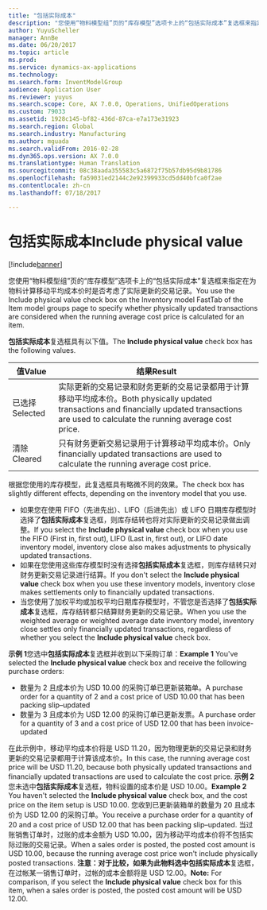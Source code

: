 ```yaml
---
title: "包括实际成本"
description: "您使用“物料模型组”页的“库存模型”选项卡上的“包括实际成本”复选框来指定在为物料计算移动平均成本价时是否考虑了实际更新的交易记录。"
author: YuyuScheller
manager: AnnBe
ms.date: 06/20/2017
ms.topic: article
ms.prod: 
ms.service: dynamics-ax-applications
ms.technology: 
ms.search.form: InventModelGroup
audience: Application User
ms.reviewer: yuyus
ms.search.scope: Core, AX 7.0.0, Operations, UnifiedOperations
ms.custom: 79033
ms.assetid: 1928c145-bf82-436d-87ca-e7a173e31923
ms.search.region: Global
ms.search.industry: Manufacturing
ms.author: mguada
ms.search.validFrom: 2016-02-28
ms.dyn365.ops.version: AX 7.0.0
ms.translationtype: Human Translation
ms.sourcegitcommit: 08c38aada355583c5a6872f75b57db95d9b81786
ms.openlocfilehash: fa59031ed2144c2e92399933cd5dd40bfca0f2ae
ms.contentlocale: zh-cn
ms.lasthandoff: 07/18/2017

---
```


# <a name="include-physical-value"></a><span data-ttu-id="c5b10-103">包括实际成本</span><span class="sxs-lookup"><span data-stu-id="c5b10-103">Include physical value</span></span>

[!include[banner](../includes/banner.md)]


<span data-ttu-id="c5b10-104">您使用“物料模型组”页的“库存模型”选项卡上的“包括实际成本”复选框来指定在为物料计算移动平均成本价时是否考虑了实际更新的交易记录。</span><span class="sxs-lookup"><span data-stu-id="c5b10-104">You use the Include physical value check box on the Inventory model FastTab of the Item model groups page to specify whether physically updated transactions are considered when the running average cost price is calculated for an item.</span></span>

<span data-ttu-id="c5b10-105">**包括实际成本**复选框具有以下值。</span><span class="sxs-lookup"><span data-stu-id="c5b10-105">The **Include physical value** check box has the following values.</span></span>

| <span data-ttu-id="c5b10-106">值</span><span class="sxs-lookup"><span data-stu-id="c5b10-106">Value</span></span>    | <span data-ttu-id="c5b10-107">结果</span><span class="sxs-lookup"><span data-stu-id="c5b10-107">Result</span></span>                                                                                                                          |
|----------|---------------------------------------------------------------------------------------------------------------------------------|
| <span data-ttu-id="c5b10-108">已选择</span><span class="sxs-lookup"><span data-stu-id="c5b10-108">Selected</span></span> | <span data-ttu-id="c5b10-109">实际更新的交易记录和财务更新的交易记录都用于计算移动平均成本价。</span><span class="sxs-lookup"><span data-stu-id="c5b10-109">Both physically updated transactions and financially updated transactions are used to calculate the running average cost price.</span></span> |
| <span data-ttu-id="c5b10-110">清除</span><span class="sxs-lookup"><span data-stu-id="c5b10-110">Cleared</span></span>  | <span data-ttu-id="c5b10-111">只有财务更新交易记录用于计算移动平均成本价。</span><span class="sxs-lookup"><span data-stu-id="c5b10-111">Only financially updated transactions are used to calculate the running average cost price.</span></span>                                     |

<span data-ttu-id="c5b10-112">根据您使用的库存模型，此复选框具有略微不同的效果。</span><span class="sxs-lookup"><span data-stu-id="c5b10-112">The check box has slightly different effects, depending on the inventory model that you use.</span></span>

-   <span data-ttu-id="c5b10-113">如果您在使用 FIFO（先进先出）、LIFO（后进先出）或 LIFO 日期库存模型时选择了**包括实际成本**复选框，则库存结转也将对实际更新的交易记录做出调整。</span><span class="sxs-lookup"><span data-stu-id="c5b10-113">If you select the **Include physical value** check box when you use the FIFO (First in, first out), LIFO (Last in, first out), or LIFO date inventory model, inventory close also makes adjustments to physically updated transactions.</span></span>
-   <span data-ttu-id="c5b10-114">如果在您使用这些库存模型时没有选择**包括实际成本**复选框，则库存结转只对财务更新交易记录进行结算。</span><span class="sxs-lookup"><span data-stu-id="c5b10-114">If you don't select the **Include physical value** check box when you use these inventory models, inventory close makes settlements only to financially updated transactions.</span></span>
-   <span data-ttu-id="c5b10-115">当您使用了加权平均或加权平均日期库存模型时，不管您是否选择了**包括实际成本**复选框，库存结转都只结算财务更新的交易记录。</span><span class="sxs-lookup"><span data-stu-id="c5b10-115">When you use the weighted average or weighted average date inventory model, inventory close settles only financially updated transactions, regardless of whether you select the **Include physical value** check box.</span></span>

<span data-ttu-id="c5b10-116">**示例 1**您选中**包括实际成本**复选框并收到以下采购订单：</span><span class="sxs-lookup"><span data-stu-id="c5b10-116">**Example 1** You've selected the **Include physical value** check box and receive the following purchase orders:</span></span>

-   <span data-ttu-id="c5b10-117">数量为 2 且成本价为 USD 10.00 的采购订单已更新装箱单。</span><span class="sxs-lookup"><span data-stu-id="c5b10-117">A purchase order for a quantity of 2 and a cost price of USD 10.00 that has been packing slip–updated</span></span>
-   <span data-ttu-id="c5b10-118">数量为 3 且成本价为 USD 12.00 的采购订单已更新发票。</span><span class="sxs-lookup"><span data-stu-id="c5b10-118">A purchase order for a quantity of 3 and a cost price of USD 12.00 that has been invoice-updated</span></span>

<span data-ttu-id="c5b10-119">在此示例中，移动平均成本价将是 USD 11.20，因为物理更新的交易记录和财务更新的交易记录都用于计算该成本价。</span><span class="sxs-lookup"><span data-stu-id="c5b10-119">In this case, the running average cost price will be USD 11.20, because both physically updated transactions and financially updated transactions are used to calculate the cost price.</span></span> <span data-ttu-id="c5b10-120">**示例 2**您未选中**包括实际成本**复选框，物料设置的成本价是 USD 10.00。</span><span class="sxs-lookup"><span data-stu-id="c5b10-120">**Example 2** You haven't selected the **Include physical value** check box, and the cost price on the item setup is USD 10.00.</span></span> <span data-ttu-id="c5b10-121">您收到已更新装箱单的数量为 20 且成本价为 USD 12.00 的采购订单。</span><span class="sxs-lookup"><span data-stu-id="c5b10-121">You receive a purchase order for a quantity of 20 and a cost price of USD 12.00 that has been packing slip–updated.</span></span> <span data-ttu-id="c5b10-122">当过账销售订单时，过账的成本金额为 USD 10.00，因为移动平均成本价将不包括实际过账的交易记录。</span><span class="sxs-lookup"><span data-stu-id="c5b10-122">When a sales order is posted, the posted cost amount is USD 10.00, because the running average cost price won't include physically posted transactions.</span></span> <span data-ttu-id="c5b10-123">**注意：**对于比较，如果为此物料选中**包括实际成本**复选框，在过帐某一销售订单时，过帐的成本金额将是 USD 12.00。</span><span class="sxs-lookup"><span data-stu-id="c5b10-123">**Note:** For comparison, if you select the **Include physical value** check box for this item, when a sales order is posted, the posted cost amount will be USD 12.00.</span></span>




